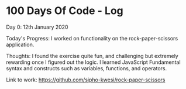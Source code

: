 # 100 Days Of Code - Log

Day 0: 12th January 2020 

Today's Progress: I worked on functionality on the rock-paper-scissors application. 

Thoughts: I found the exercise quite fun, and challenging but extremely rewarding once I figured out the logic. I learned JavaScript Fundamental syntax and constructs such as variables, functions, and operators. 

Link to work: https://github.com/sipho-kwesi/rock-paper-scissors
